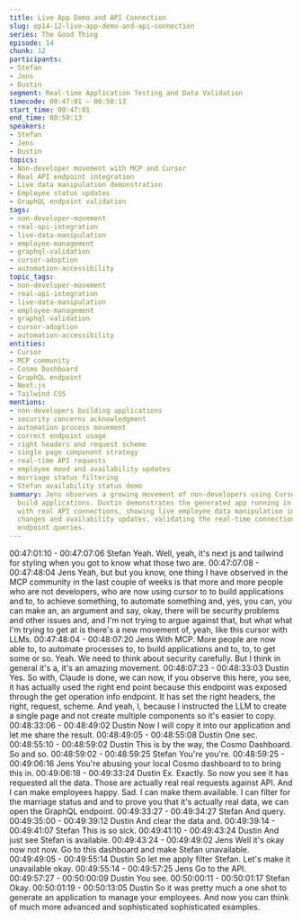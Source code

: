 ```yaml
---
title: Live App Demo and API Connection
slug: ep14-12-live-app-demo-and-api-connection
series: The Good Thing
episode: 14
chunk: 12
participants:
- Stefan
- Jens
- Dustin
segment: Real-time Application Testing and Data Validation
timecode: 00:47:01 – 00:50:13
start_time: 00:47:01
end_time: 00:50:13
speakers:
- Stefan
- Jens
- Dustin
topics:
- Non-developer movement with MCP and Cursor
- Real API endpoint integration
- Live data manipulation demonstration
- Employee status updates
- GraphQL endpoint validation
tags:
- non-developer-movement
- real-api-integration
- live-data-manipulation
- employee-management
- graphql-validation
- cursor-adoption
- automation-accessibility
topic_tags:
- non-developer-movement
- real-api-integration
- live-data-manipulation
- employee-management
- graphql-validation
- cursor-adoption
- automation-accessibility
entities:
- Cursor
- MCP community
- Cosmo Dashboard
- GraphQL endpoint
- Next.js
- Tailwind CSS
mentions:
- non-developers building applications
- security concerns acknowledgment
- automation process movement
- correct endpoint usage
- right headers and request scheme
- single page component strategy
- real-time API requests
- employee mood and availability updates
- marriage status filtering
- Stefan availability status demo
summary: Jens observes a growing movement of non-developers using Cursor and MCP to
  build applications. Dustin demonstrates the generated app running in Cosmo Dashboard
  with real API connections, showing live employee data manipulation including mood
  changes and availability updates, validating the real-time connection through GraphQL
  endpoint queries.
---
```


00:47:01:10 - 00:47:07:06
Stefan
Yeah. Well, yeah, it's next js and tailwind for styling when you got to know what those two are.
00:47:07:08 - 00:47:48:04
Jens
Yeah, but but you know, one thing I have observed in the MCP community in the last couple of
weeks is that more and more people who are not developers, who are now using cursor to to
build applications and to, to achieve something, to automate something and, yes, you can, you
can make an, an argument and say, okay, there will be security problems and other issues and,
and I'm not trying to argue against that, but what what I'm trying to get at is there's a new
movement of, yeah, like this cursor with LLMs.
00:47:48:04 - 00:48:07:20
Jens
With MCP. More people are now able to, to automate processes to, to build applications and to,
to, to get some or so. Yeah. We need to think about security carefully. But I think in general it's
a, it's an amazing movement.
00:48:07:23 - 00:48:33:03
Dustin
Yes. So with, Claude is done, we can now, if you observe this here, you see, it has actually used
the right end point because this endpoint was exposed through the get operation info endpoint.
It has set the right headers, the right, request, scheme. And yeah, I, because I instructed the
LLM to create a single page and not create multiple components so it's easier to copy.
00:48:33:06 - 00:48:49:02
Dustin
Now I will copy it into our application and let me share the result.
00:48:49:05 - 00:48:55:08
Dustin
One sec.
00:48:55:10 - 00:48:59:02
Dustin
This is by the way, the Cosmo Dashboard. So and so.
00:48:59:02 - 00:48:59:25
Stefan
You're you're.
00:48:59:25 - 00:49:06:16
Jens
You're abusing your local Cosmo dashboard to to bring this in.
00:49:06:18 - 00:49:33:24
Dustin
Ex. Exactly. So now you see it has requested all the data. Those are actually real real requests
against API. And I can make employees happy. Sad. I can make them available. I can filter for
the marriage status and and to prove you that it's actually real data, we can open the GraphQL
endpoint.
00:49:33:27 - 00:49:34:27
Stefan
And query.
00:49:35:00 - 00:49:39:12
Dustin
And clear the data and.
00:49:39:14 - 00:49:41:07
Stefan
This is so sick.
00:49:41:10 - 00:49:43:24
Dustin
And just see Stefan is available.
00:49:43:24 - 00:49:49:02
Jens
Well it's okay now not now. Go to this dashboard and make Stefan unavailable.
00:49:49:05 - 00:49:55:14
Dustin
So let me apply filter Stefan. Let's make it unavailable okay.
00:49:55:14 - 00:49:57:25
Jens
Go to the API.
00:49:57:27 - 00:50:00:09
Dustin
You see.
00:50:00:11 - 00:50:01:17
Stefan
Okay.
00:50:01:19 - 00:50:13:05
Dustin
So it was pretty much a one shot to generate an application to manage your employees. And
now you can think of much more advanced and sophisticated sophisticated examples.